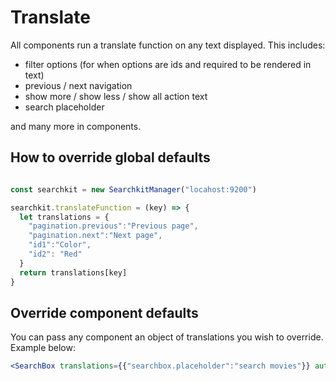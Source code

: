 # Translate

All components run a translate function on any text displayed. This includes:

- filter options (for when options are ids and required to be rendered in text)
- previous / next navigation
- show more / show less / show all action text
- search placeholder

and many more in components.

## How to override global defaults
```js

const searchkit = new SearchkitManager("locahost:9200")

searchkit.translateFunction = (key) => {
  let translations = {
    "pagination.previous":"Previous page",
    "pagination.next":"Next page",
    "id1":"Color",
    "id2": "Red"
  }
  return translations[key]
}
```

## Override component defaults

You can pass any component an object of translations you wish to override. Example below:

```jsx
<SearchBox translations={{"searchbox.placeholder":"search movies"}} autofocus={true} searchOnChange={true} queryFields={["actors^1","type^2","languages","title^5", "genres^2"]}/>
```
